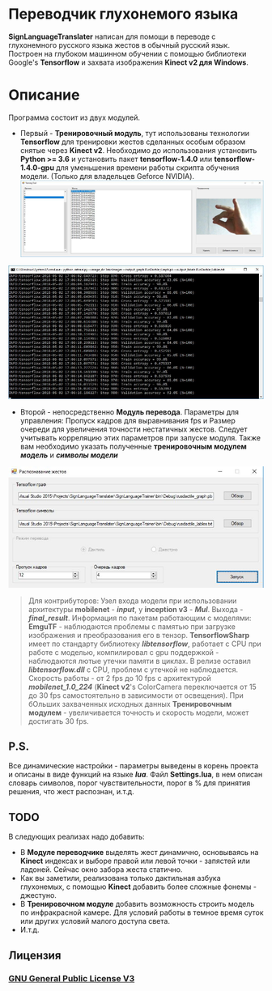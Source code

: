 # Переводчик глухонемого языка

**SignLanguageTranslater** написан для помощи в переводе с глухонемного русского языка жестов в обычный русский язык. Построен на глубоком машинном обучении с помощью библиотеки Google's **Tensorflow** и захвата изображения **Kinect v2 для Windows**.


# Описание
Программа состоит из двух модулей.
- Первый - **Тренировочный модуль**, тут использованы технологии **Tensorflow** для тренировки жестов сделанных особым образом снятые через **Kinect v2**.
Необходимо до использования установить **Python >= 3.6** и установить пакет **tensorflow-1.4.0** или  **tensorflow-1.4.0-gpu** для уменьшения времени работы скрипта обучения модели. (Только для владельцев Geforce NVIDIA).
![Gesture Manager](https://github.com/interlark/SignLanguageTranslater/raw/master/screenshots/gesture_manager.jpg)

![Model Training](https://github.com/interlark/SignLanguageTranslater/raw/master/screenshots/python_training.jpg)
- Второй - непосредственно **Модуль перевода**.
Параметры для управления: Пропуск кадров для выравнивания fps и Размер очереди для увеличения точности нестатичных жестов. Следует учитывать корреляцию этих параметров при запуске модуля. Также вам необходимо указать полученные **тренировочным модулем** ***модель*** и ***символы модели***

![Gesture Recognition Main](https://github.com/interlark/SignLanguageTranslater/raw/master/screenshots/gesture_recognition_main.jpg)


> Для контрибуторов:
Узел входа модели при использовании архитектуры **mobilenet** - ***input***, у **inception v3** - ***Mul***. Выхода - ***final_result***. Информация по пакетам работающим с моделями: **EmguTF** - наблюдаются проблемы с памятью при загрузке изображения и преобразования его в тензор. **TensorflowSharp** имеет по стандарту библиотеку ***libtensorflow***, работает с CPU при работе с моделью, компилировал с gpu поддержкой - наблюдаются лютые утечки памяти в циклах.
В релизе оставил ***libtensorflow.dll*** c CPU, проблем с утечкой не наблюдается. Скорость работы - от 2 fps до 10 fps c архитектурой ***mobilenet_1.0_224*** (**Kinect v2**'s ColorCamera переключается от 15 до 30 fps самостоятельно в зависимости от освещения). При бОльших захваченных исходных данных **Тренировочным модулем** - увеличивается точность и скорость модели, может достигать 30 fps.

## P.S.

Все динамические настройки - параметры выведены в корень проекта и описаны в виде функций на языке ***lua***.
Файл **Settings.luа**, в нем описан словарь символов, порог чувствительности, порог в % для принятия решения, что жест распознан, и.т.д.

## TODO

В следующих реализах надо добавить:

- В **Модуле переводчике** выделять жест динамично, основываясь на **Kinect** индексах и выборе правой или левой точки - запястей или ладоней. Сейчас окно забора жеста статично.
- Как вы заметили, реализована только дактильная азбука глухонемых, с помощью **Kinect** добавить более сложные фонемы - джестуно.
- В **Тренировочном модуле** добавить возможность строить модель по инфракрасной камере. Для условий работы в темное время суток или других условий малого доступа света.
- И.т.д. 

## Лицензия

### [GNU General Public License V3](https://en.wikipedia.org/wiki/GNU_General_Public_License)
